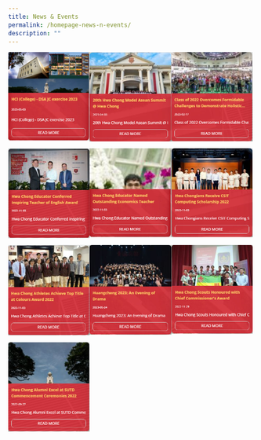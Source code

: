 ```yaml
---
title: News & Events
permalink: /homepage-news-n-events/
description: ""
---
```

<p><a href="/news-n-events/news1/">
<img src="/images/newsnevents1.jpg" align="left" style="width:33%">
</a></p>

<p><a href="/news-n-events/news2/">
<img src="/images/newsnevents2.jpg" align="left" style="width:33%">
</a></p>

<p><a href="/news-n-events/news3/">
<img src="/images/newsnevents3.jpg" align="left" style="width:33%">
</a></p>
<br clear="left">

<p><a href="/news-n-events/news4/">
<img src="/images/newsnevents4.jpg" align="left" style="width:33%">
</a></p>

<p><a href="/news-n-events/news5/">
<img src="/images/newsnevents5.jpg" align="left" style="width:33%">
</a></p>

<p><a href="/news-n-events/news6/">
<img src="/images/newsnevents6.jpg" align="left" style="width:33%">
</a></p>
<br clear="left">

<p><a href="/news-n-events/news7/">
<img src="/images/newsnevents7.jpg" align="left" style="width:33%">
</a></p>

<p><a href="https://www.ezhishi.net/CKPSebook2022/">
<img src="/images/newsnevents11.jpg" align="left" style="width:33%">
</a></p>

<p><a href="https://www.ezhishi.net/CKPSebook2022/">
<img src="/images/newsnevents12.jpg" align="left" style="width:33%">
</a></p>
<br clear="left">

<p><a href="https://www.ezhishi.net/CKPSebook2022/">
<img src="/images/newsnevents13.jpg" align="left" style="width:33%">
</a></p>
<br clear="left">
